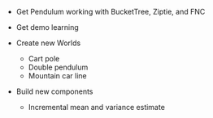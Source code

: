- Get Pendulum working with BucketTree, Ziptie, and FNC

- Get demo learning

- Create new Worlds
  - Cart pole
  - Double pendulum
  - Mountain car line

- Build new components
  - Incremental mean and variance estimate
